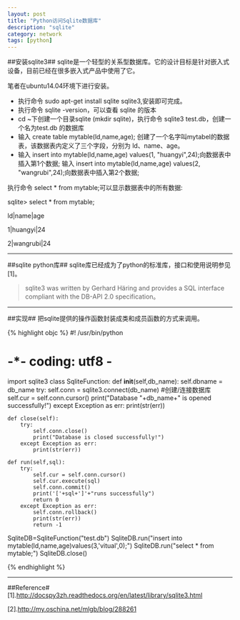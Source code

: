 ```yaml
---
layout: post
title: "Python访问Sqlite数据库"
description: "sqlite"
category: network
tags: [python]
---
```


##安装sqlite3##
sqlite是一个轻型的关系型数据库。它的设计目标是针对嵌入式设备，目前已经在很多嵌入式产品中使用了它。

笔者在ubuntu14.04环境下进行安装。

+ 执行命令 sudo apt-get install sqlite sqlite3,安装即可完成。
+ 执行命令 sqlite -version，可以查看 sqlite 的版本
+ cd ~下创建一个目录sqlite (mkdir sqlite)，执行命令 sqlite3 test.db，创建一个名为test.db 的数据库
+ 输入 create table mytable(ld,name,age); 创建了一个名字叫mytabel的数据表，该数据表内定义了三个字段，分别为 ld、name、age。
+ 输入 insert into mytable(ld,name,age) values(1, "huangyi",24);向数据表中插入第1个数据;
输入 insert into mytable(ld,name,age) values(2, "wangrubi",24);向数据表中插入第2个数据;

执行命令 select * from mytable;可以显示数据表中的所有数据:

sqlite> select * from mytable;

ld|name|age

1|huangyi|24

2|wangrubi|24

--------------------------------------------
##sqlite python库##
sqlite库已经成为了python的标准库，接口和使用说明参见[1]。

> sqlite3 was written by Gerhard Häring and provides a SQL interface compliant with the DB-API 2.0 specification。

----------------------------------------------
##实现##
把sqlite提供的操作函数封装成类和成员函数的方式来调用。

{% highlight objc %}
#! /usr/bin/python
# -*- coding: utf8 -
import sqlite3
class SqliteFunction:
    def __init__(self,db_name):
        self.dbname = db_name
        try:
            self.conn = sqlite3.connect(db_name) #创建/连接数据库
            self.cur = self.conn.cursor()
            print("Database "+db_name+" is opened successfully!")
        except Exception as err:
            print(str(err))

    def close(self):
        try:
            self.conn.close()
            print("Database is closed successfully!")
        except Exception as err:
            print(str(err))

    def run(self,sql):
        try:        
            self.cur = self.conn.cursor()
            self.cur.execute(sql)
            self.conn.commit()
            print('['+sql+']'+"runs successfully")
            return 0
        except Exception as err:
            self.conn.rollback()
            print(str(err))
            return -1

SqliteDB=SqliteFunction("test.db")
SqliteDB.run("insert into mytable(ld,name,age)values(3,'vitual',0);")
SqliteDB.run("select * from mytable;")
SqliteDB.close()   

{% endhighlight %} 

--------------------------------------------

##Reference#
[1].http://docspy3zh.readthedocs.org/en/latest/library/sqlite3.html

[2].http://my.oschina.net/mlgb/blog/288261
